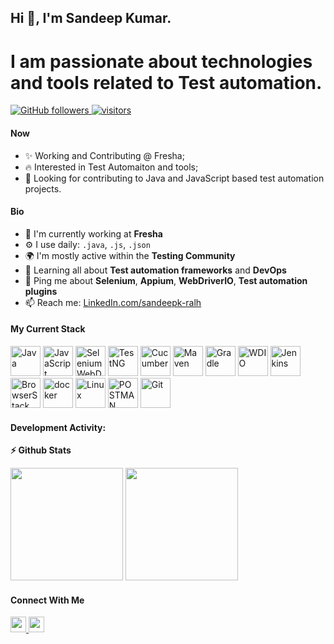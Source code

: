 ## Hi 👋, I'm Sandeep Kumar.
# I am passionate about technologies and tools related to Test automation.

<p align="left">
  <a href="https://github.com/sandeepk-ralh?tab=followers">
    <img alt="GitHub followers" src="https://img.shields.io/github/followers/sandeepk-ralh?color=orange&logo=github">
  </a>
  <a href="https://github.com/sandeepk-ralh/">
    <img src="https://komarev.com/ghpvc/?username=sandeepk-ralh" alt="visitors" />
  </a>

</p>

#### Now

- ✨ Working and Contributing @ Fresha;
- :fire: Interested in Test Automaiton and tools;
- :calendar: Looking for contributing to Java and JavaScript based test automation projects.

#### Bio

- 🏢 I'm currently working at **Fresha**
- ⚙️ I use daily: `.java`, `.js`, `.json`
- 🌍 I'm mostly active within the **Testing Community**
- 🌱 Learning all about **Test automation frameworks** and **DevOps**
- 💬 Ping me about **Selenium**, **Appium**, **WebDriverIO**, **Test automation plugins**
- 📫 Reach me: [LinkedIn.com/sandeepk-ralh](https://www.linkedin.com/in/sandeepk-ralh/)

#### My Current Stack

<img height="48" src="java-logo.svg" alt="Java"> <img height="48" src="javascript-original.svg" alt="JavaScript"> <img height="48" src="selenium-original.png" alt="Selenium WebDriver"> <img height="48" src="TestNG-original.png" alt="TestNG"> <img height="48" src="cucumber-original.svg" alt="Cucumber"> <img height="48" src="maven-original.svg" alt="Maven"> <img height="48" src="gradle-original.png" alt="Gradle"> <img height="48" src="wdio-original.png" alt="WDIO"> <img height="48" src="jenkins-original.png" alt="Jenkins"> <img height="48" src="browserstack-original.png" alt="BrowserStack"> <img height="48" src="docker-original.svg" alt="docker"> <img height="48" src="linux-original.svg" alt="Linux"> <img height="48" src="postman-original.svg" alt="POSTMAN"> <img height="48" src="git-original.svg" alt="Git">

#### Development Activity:

<b>⚡ Github Stats</b>
<p float="left">
<img height="180em" src="https://github-readme-stats.vercel.app/api?username=sandeepk-ralh&show_icons=true&hide_border=true&&count_private=true&include_all_commits=true" /> 
<img height="180em" src="https://github-readme-stats.vercel.app/api/top-langs/?username=sandeepk-ralh&show_icons=true&hide_border=true&layout=compact&langs_count=8"/>
</p>


#### Connect With Me

<p left="center">
<a href="https://www.linkedin.com/in/sandeepk-ralh/">
  <img src="https://img.shields.io/badge/linkedin-%230077B5.svg?&style=for-the-badge&logo=linkedin&logoColor=white" height=25>
</a> 
<a href="mailto:sandeepk.ralh@gmail.comm">
  <img src="	https://img.shields.io/badge/Gmail-D14836?style=for-the-badge&logo=gmail&logoColor=white" height=25>
</a>
</p>
